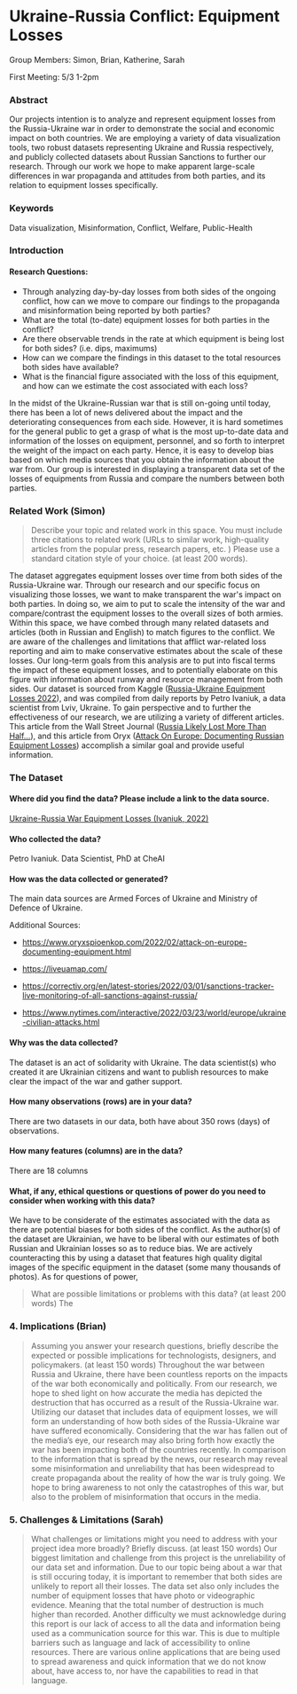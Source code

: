 # Ukraine-Russia Conflict: Equipment Losses
Group Members: Simon, Brian, Katherine, Sarah

First Meeting: 5/3 1-2pm

### Abstract

Our projects intention is to analyze and represent equipment losses from the Russia-Ukraine war in order to demonstrate the social and economic impact on both countries. We are employing a variety of data visualization tools, two robust datasets representing Ukraine and Russia respectively, and publicly collected datasets about Russian Sanctions to further our research. Through our work we hope to make apparent large-scale differences in war propaganda and attitudes from both parties, and its relation to equipment losses specifically.

### Keywords
Data visualization, Misinformation, Conflict, Welfare, Public-Health

### Introduction
#### Research Questions:

* Through analyzing day-by-day losses from both sides of the ongoing conflict, how can we move to compare our findings to the propaganda and misinformation being reported by both parties?
* What are the total (to-date) equipment losses for both parties in the conflict?
* Are there observable trends in the rate at which equipment is being lost for both sides? (i.e. dips, maximums) 
* How can we compare the findings in this dataset to the total resources both sides have available?
* What is the financial figure associated with the loss of this equipment, and how can we estimate the cost associated with each loss?

In the midst of the Ukraine-Russian war that is still on-going until today, there has been a lot of news delivered about the impact and the deteriorating consequences from each side. However, it is hard sometimes for the general public to get a grasp of what is the most up-to-date data and information of the losses on equipment, personnel, and so forth to interpret the weight of the impact on each party. Hence, it is easy to develop bias based on which media sources that you obtain the information about the war from. Our group is interested in displaying a transparent data set of the losses of equipments from Russia and compare the numbers between both parties.

### Related Work  (Simon)
> Describe your topic and related work in this space. You must include three citations to related work (URLs to similar work, high-quality articles from the popular press, research papers, etc. ) Please use a standard citation style of your choice. (at least 200 words).

The dataset aggregates equipment losses over time from both sides of the Russia-Ukraine war. Through our research and our specific focus on visualizing those losses, we want to make transparent the war's impact on both parties. In doing so, we aim to put to scale the intensity of the war and compare/contrast the equipment losses to the overall sizes of both armies. Within this space, we have combed through many related datasets and articles (both in Russian and English) to match figures to the conflict. We are aware of the challenges and limitations that afflict war-related loss reporting and aim to make conservative estimates about the scale of these losses. Our long-term goals from this analysis are to put into fiscal terms the impact of these equipment losses, and to potentially elaborate on this figure with information about runway and resource management from both sides. Our dataset is sourced from Kaggle ([Russia-Ukraine Equipment Losses 2022](https://www.kaggle.com/datasets/piterfm/2022-ukraine-russia-war-equipment-losses-oryx)), and was compiled from daily reports by Petro Ivaniuk, a data scientist from Lviv, Ukraine. To gain perspective and to further the effectiveness of our research, we are utilizing a variety of different articles. This article from the Wall Street Journal ([Russia Likely Lost More Than Half...](https://www.wsj.com/articles/russia-likely-lost-more-than-half-of-its-tanks-in-ukraine-estimates-show-c23dabc2)), and this article from Oryx ([Attack On Europe: Documenting Russian Equipment Losses](https://www.oryxspioenkop.com/2022/02/attack-on-europe-documenting-equipment.html)) accomplish a similar goal and provide useful information.

### The Dataset 
#### Where did you find the data? Please include a link to the data source.

[Ukraine-Russia War Equipment Losses (Ivaniuk, 2022)](https://www.kaggle.com/datasets/piterfm/2022-ukraine-russia-war-equipment-losses-oryx)

#### Who collected the data?

Petro Ivaniuk. Data Scientist, PhD at CheAI

#### How was the data collected or generated?

The main data sources are Armed Forces of Ukraine and Ministry of Defence of Ukraine.

Additional Sources:

* https://www.oryxspioenkop.com/2022/02/attack-on-europe-documenting-equipment.html

* https://liveuamap.com/

* https://correctiv.org/en/latest-stories/2022/03/01/sanctions-tracker-live-monitoring-of-all-sanctions-against-russia/

* https://www.nytimes.com/interactive/2022/03/23/world/europe/ukraine-civilian-attacks.html

#### Why was the data collected?

The dataset is an act of solidarity with Ukraine. The data scientist(s) who created it are Ukrainian citizens and want to publish resources to make clear the impact of the war and gather support.

#### How many observations (rows) are in your data?

There are two datasets in our data, both have about 350 rows (days) of observations.

#### How many features (columns) are in the data?

There are 18 columns

#### What, if any, ethical questions or questions of power do you need to consider when working with this data?

We have to be considerate of the estimates associated with the data as there are potential biases for both sides of the conflict. As the author(s) of the dataset are Ukrainian, we have to be liberal with our estimates of both Russian and Ukrainian losses so as to reduce bias. We are actively counteracting this by using a dataset that features high quality digital images of the specific equipment in the dataset (some many thousands of photos). As for questions of power, 

> What are possible limitations or problems with this data? (at least 200 words)
The 

### 4. Implications (Brian)
> Assuming you answer your research questions, briefly describe the expected or possible implications for technologists, designers, and policymakers. (at least 150 words)
	Throughout the war between Russia and Ukraine, there have been countless reports on the impacts of the war both economically and politically. From our research, we hope to shed light on how accurate the media has depicted the destruction that has occurred as a result of the Russia-Ukraine war. Utilizing our dataset that includes data of equipment losses, we will form an understanding of how both sides of the Russia-Ukraine war have suffered economically. Considering that the war has fallen out of the media’s eye, our research may also bring forth how exactly the war has been impacting both of the countries recently. In comparison to the information that is spread by the news, our research may reveal some misinformation and unreliability that has been widespread to create propaganda about the reality of how the war is truly going. We hope to bring awareness to not only the catastrophes of this war, but also to the problem of misinformation that occurs in the media. 




### 5. Challenges & Limitations  (Sarah)
> What challenges or limitations might you need to address with your project idea more broadly? Briefly discuss. (at least 150 words) 
Our biggest limitation and challenge from this project is the unreliability of our data set and information. Due to our topic being about a war that is still occuring today, it is important to remember that both sides are unlikely to report all their losses. The data set also only includes the number of equipment losses that have photo or videographic evidence. Meaning that the total number of destruction is much higher than recorded. Another difficulty we must acknowledge during this report is our lack of access to all the data and information being used as a communication source for this war. This is due to multiple barriers such as language and lack of accessibility to online resources. There are various online applications that are being used to spread awareness and quick information that we do not know about, have access to, nor have the capabilities to read in that language.

